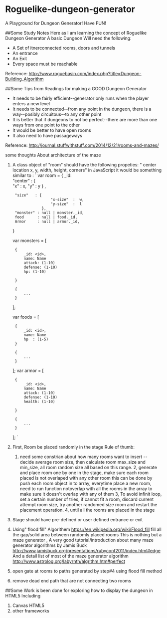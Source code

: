 # Roguelike-dungeon-generator
A Playground for Dungeon Generator! Have FUN!

##Some Study Notes Here as I am learning the concept of Roguelike Dungeon Generator
 A basic Dungeon Will need the following:
 
 * A Set of itnerconnected rooms, doors and tunnels
 * An entrance
 * An Exit
 * Every space must be reachable

 Reference: http://www.roguebasin.com/index.php?title=Dungeon-Building_Algorithm

 ##Some Tips from Readings for making a GOOD Dungeon Generator
 
 * It needs to be fairly efficient--generator only runs when the player enters a new level
 * It needs to be connected--from any point in the dungeon, there is a way--posibly circuitous--to any other point
 * It is better that if dungeons to not be perfect--there are more than one ways from one point to the other
 * It would be better to have open rooms
 * It also need to have passageways

 Reference: http://journal.stuffwithstuff.com/2014/12/21/rooms-and-mazes/


some thoughts About architecture of the maze

1. A class object of "room" should have the following propeties: " center location x, y, width, height, corners"
in JavaScript it would be something similar to : 
`
	var room = {
		_id:      <id>	
		"center" : {	
						"x" : x, 
						"y" : y
					} ,

		"size"   : {
						"x-size"  :  w,
						"y-size"  :  l	
					},
		"monster" : null | monster._id, 
		food 	  : null | food._id,
		Armor	  : null | armor._id,

					
	}

	var monsters = [

		{
			_id: <id>,
			name: Name
			attack: (1-10)
			defense: (1-10)
			hp: (1-10)

		}

		{
			...		
		}
	];

	var foods = [

		{
			_id: <id>,
			name: Name
			hp  : (1-5)
		}

		{
			...		
		}
	];
	var armor = [

		{
			_id: <id>,
			name: Name
			attack: (1-10)
			defense: (1-10)
			health: (1-10)

		}

		{
			...		
		}
	];
`
2. First, Room be placed randomly in the stage
	Rule of thumb: 
	1. need some constrian about how many rooms want to insert -- decide average room size, then calculate room max_size and min_size, all room random size all based on this range.
	2, generate and place room one by one in the stage, make sure each room placed is not overlaped with any other room
	   this can be done by push each room object in to array, everytime place a new room, need to run function notoverlap with all the rooms in the array to make sure it doesn't overlap with any of them
	3, To avoid infinit loop, set a certain number of tries, if cannot fit a room, discard current attempt room size, try another randomed size room and restart the placement operation.
	4, until all the rooms are placed in the stage

3. Stage should have pre-defined or user defined entrance or exit


4. Using" flood fill" Algorithem https://en.wikipedia.org/wiki/Flood_fill fill all the gap/solid area between randomly placed rooms
	This is nothing but a maze generator , A very good tutorial/introduction about many maze generator algorithms by Jamis Buck
	http://www.jamisbuck.org/presentations/rubyconf2011/index.html#edge
	And a detail list of most of the maze generator algorithm
	http://www.astrolog.org/labyrnth/algrithm.htm#perfect
	

5. open gate at rooms to paths generated by step#4 using flood fill method

6. remove dead end path that are not connecting two rooms

##Some Work is been done for exploring how to display the dungeon in HTML5
Including 
1. Canvas HTML5 
2. other frameworks


